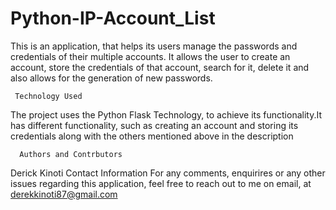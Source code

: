 # Python-IP-Account_List
This is an application, that helps its users manage the passwords and credentials of their multiple accounts. It allows the user to create an account, store the credentials of that account, search for it, delete it and also allows for the generation of new passwords.

     Technology Used
The project uses the Python Flask Technology, to achieve its functionality.It has different functionality, such as creating an account and storing its credentials along with the others mentioned above in the description

      Authors and Contrbutors
 Derick Kinoti
      Contact Information
For any comments, enquirires or any other issues regarding this application, feel free to reach out to me on email, at derekkinoti87@gmail.com
